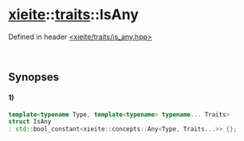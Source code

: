 # [xieite](../../xieite.md)\:\:[traits](../../traits.md)\:\:IsAny
Defined in header [<xieite/traits/is_any.hpp>](../../../include/xieite/traits/is_any.hpp)

&nbsp;

## Synopses
#### 1)
```cpp
template<typename Type, template<typename> typename... Traits>
struct IsAny
: std::bool_constant<xieite::concepts::Any<Type, Traits...>> {};
```
